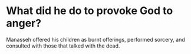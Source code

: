 # What did he do to provoke God to anger?

Manasseh offered his children as burnt offerings, performed sorcery, and consulted with those that talked with the dead. 